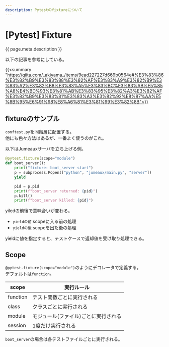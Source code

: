 ```yaml
---
description: Pytestのfixtureについて
---
```


# [Pytest] Fixture

{{ page.meta.description }}

以下の記事を参考にしている。

{{<summary "https://qiita.com/_akiyama_/items/9ead227227d669b0564e#%E3%83%86%E3%82%B9%E3%83%88%E3%82%AF%E3%83%A9%E3%82%B9%E3%83%A2%E3%82%B8%E3%83%A5%E3%83%BC%E3%83%AB%E5%85%A8%E4%BD%93%E3%81%AB%E3%83%95%E3%82%A3%E3%82%AF%E3%82%B9%E3%83%81%E3%83%A3%E3%82%92%E8%87%AA%E5%8B%95%E6%91%98%E8%A6%81%E3%81%99%E3%82%8B">}}


fixtureのサンプル
-----------------

`conftest.py`を同階層に配置する。  
他にも色々方法はあるが、一番よく使うのがこれ。

以下はJumeauxサーバを立ち上げる例。

```python
@pytest.fixture(scope="module")
def boot_server():
    print("fixture: boot_server start")
    p = subprocess.Popen(["python", "jumeaux/main.py", "server"])
    yield

    pid = p.pid
    print(f"boot_server returned: {pid}")
    p.kill()
    print(f"boot_server killed: {pid}")
```

yiledの前後で意味合いが変わる。

* `yieldの前` scopeに入る前の処理
* `yieldの後` scopeを出た後の処理

yieldに値を指定すると、テストケースで返却値を受け取り処理できる。


Scope
-----

`@pytest.fixture(scope="module")`のようにデコレータで定義する。  
デフォルトは`function`。

| scope    | 実行ルール                           |
| -------- | ------------------------------------ |
| function | テスト関数ごとに実行される           |
| class    | クラスごとに実行される               |
| module   | モジュール(ファイル)ごとに実行される |
| session  | 1度だけ実行される                    |

`boot_server`の場合は各テストファイルごとに実行される。
